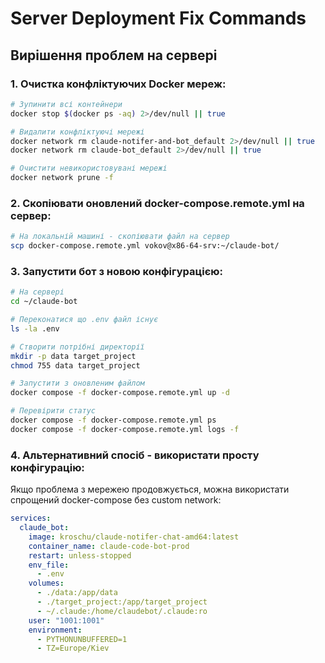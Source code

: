 # Server Deployment Fix Commands

## Вирішення проблем на сервері

### 1. Очистка конфліктуючих Docker мереж:

```bash
# Зупинити всі контейнери
docker stop $(docker ps -aq) 2>/dev/null || true

# Видалити конфліктуючі мережі
docker network rm claude-notifer-and-bot_default 2>/dev/null || true
docker network rm claude-bot_default 2>/dev/null || true

# Очистити невикористовувані мережі
docker network prune -f
```

### 2. Скопіювати оновлений docker-compose.remote.yml на сервер:

```bash
# На локальній машині - скопіювати файл на сервер
scp docker-compose.remote.yml vokov@x86-64-srv:~/claude-bot/
```

### 3. Запустити бот з новою конфігурацією:

```bash
# На сервері
cd ~/claude-bot

# Переконатися що .env файл існує
ls -la .env

# Створити потрібні директорії
mkdir -p data target_project
chmod 755 data target_project

# Запустити з оновленим файлом
docker compose -f docker-compose.remote.yml up -d

# Перевірити статус
docker compose -f docker-compose.remote.yml ps
docker compose -f docker-compose.remote.yml logs -f
```

### 4. Альтернативний спосіб - використати просту конфігурацію:

Якщо проблема з мережею продовжується, можна використати спрощений docker-compose без custom network:

```yaml
services:
  claude_bot:
    image: kroschu/claude-notifer-chat-amd64:latest
    container_name: claude-code-bot-prod
    restart: unless-stopped
    env_file:
      - .env
    volumes:
      - ./data:/app/data
      - ./target_project:/app/target_project
      - ~/.claude:/home/claudebot/.claude:ro
    user: "1001:1001"
    environment:
      - PYTHONUNBUFFERED=1
      - TZ=Europe/Kiev
```